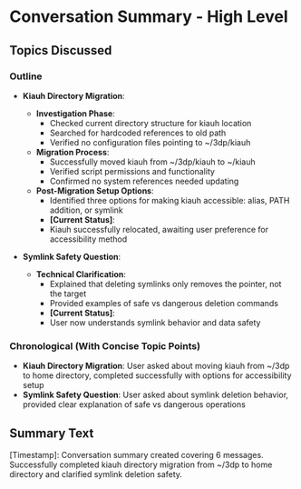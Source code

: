 # Conversation Summary - High Level

## Topics Discussed

### Outline

- **Kiauh Directory Migration**:
  - **Investigation Phase**:
    - Checked current directory structure for kiauh location
    - Searched for hardcoded references to old path
    - Verified no configuration files pointing to ~/3dp/kiauh
  - **Migration Process**:
    - Successfully moved kiauh from ~/3dp/kiauh to ~/kiauh
    - Verified script permissions and functionality
    - Confirmed no system references needed updating
  - **Post-Migration Setup Options**:
    - Identified three options for making kiauh accessible: alias, PATH addition, or symlink
    - **[Current Status]**: 
    - Kiauh successfully relocated, awaiting user preference for accessibility method

- **Symlink Safety Question**:
  - **Technical Clarification**:
    - Explained that deleting symlinks only removes the pointer, not the target
    - Provided examples of safe vs dangerous deletion commands
    - **[Current Status]**:
    - User now understands symlink behavior and data safety

### Chronological (With Concise Topic Points)

- **Kiauh Directory Migration**: User asked about moving kiauh from ~/3dp to home directory, completed successfully with options for accessibility setup
- **Symlink Safety Question**: User asked about symlink deletion behavior, provided clear explanation of safe vs dangerous operations

## Summary Text

[Timestamp]: Conversation summary created covering 6 messages. Successfully completed kiauh directory migration from ~/3dp to home directory and clarified symlink deletion safety.
